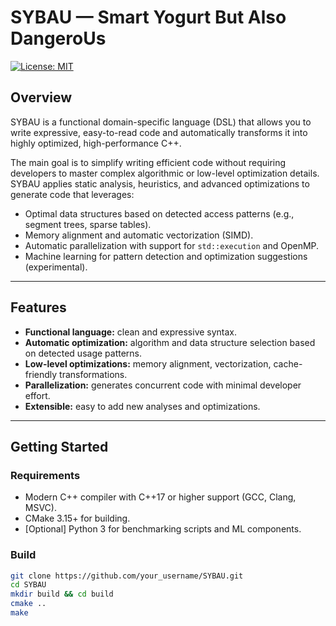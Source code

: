 # SYBAU — Smart Yogurt But Also DangeroUs

[![License: MIT](https://img.shields.io/badge/License-MIT-yellow.svg)](./LICENSE)

## Overview

SYBAU is a functional domain-specific language (DSL) that allows you to write expressive, easy-to-read code and automatically transforms it into highly optimized, high-performance C++.

The main goal is to simplify writing efficient code without requiring developers to master complex algorithmic or low-level optimization details. SYBAU applies static analysis, heuristics, and advanced optimizations to generate code that leverages:

- Optimal data structures based on detected access patterns (e.g., segment trees, sparse tables).  
- Memory alignment and automatic vectorization (SIMD).  
- Automatic parallelization with support for `std::execution` and OpenMP.  
- Machine learning for pattern detection and optimization suggestions (experimental).

---

## Features

- **Functional language:** clean and expressive syntax.  
- **Automatic optimization:** algorithm and data structure selection based on detected usage patterns.  
- **Low-level optimizations:** memory alignment, vectorization, cache-friendly transformations.  
- **Parallelization:** generates concurrent code with minimal developer effort.  
- **Extensible:** easy to add new analyses and optimizations.

---

## Getting Started

### Requirements

- Modern C++ compiler with C++17 or higher support (GCC, Clang, MSVC).  
- CMake 3.15+ for building.  
- [Optional] Python 3 for benchmarking scripts and ML components.

### Build

```bash
git clone https://github.com/your_username/SYBAU.git
cd SYBAU
mkdir build && cd build
cmake ..
make
